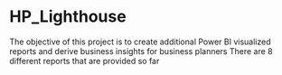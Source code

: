 # HP_Lighthouse
The objective of this project is to create additional Power BI visualized reports and derive business insights for business planners
There are 8 different reports that are provided so far 

